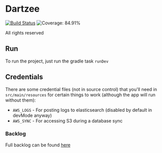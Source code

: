 # Dartzee

[![Build Status](https://github.com/alexburlton/Dartzee/workflows/CI/badge.svg)](https://github.com/alexburlton/dartzee/actions)
![Coverage: 84.91%](https://img.shields.io/badge/coverage-84.91%25-brightgreen)

All rights reserved

## Run

To run the project, just run the gradle task `runDev`

## Credentials

There are some credential files (not in source control) that you'll need in `src/main/resources` for certain things to work (although the app will run without them):

- `AWS_LOGS` - For posting logs to elasticsearch (disabled by default in devMode anyway)
- `AWS_SYNC` - For accessing S3 during a database sync

### Backlog
Full backlog can be found [here](https://trello.com/b/Plz8blWw/dartzee)
